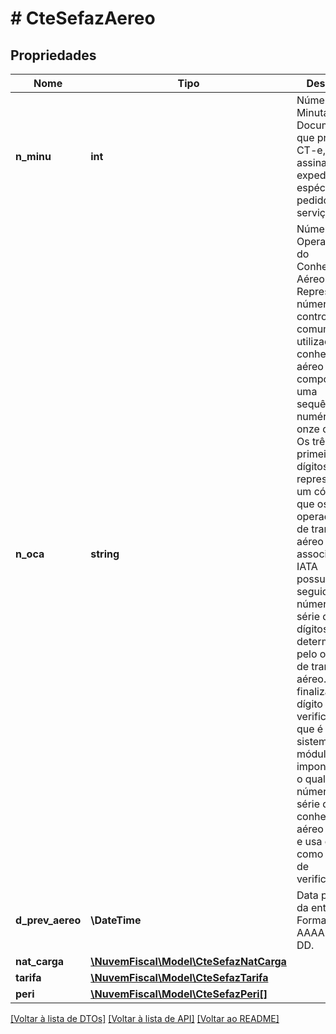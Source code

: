 # # CteSefazAereo

## Propriedades

Nome | Tipo | Descrição | Comentários
------------ | ------------- | ------------- | -------------
**n_minu** | **int** | Número da Minuta.  Documento que precede o CT-e, assinado pelo expedidor, espécie de pedido de serviço. | [optional]
**n_oca** | **string** | Número Operacional do Conhecimento Aéreo.  Representa o número de controle comumente utilizado pelo conhecimento aéreo composto por uma sequência numérica de onze dígitos. Os três primeiros dígitos representam um código que os operadores de transporte aéreo associados à IATA possuem. Em seguida um número de série de sete dígitos determinados pelo operador de transporte aéreo. Para finalizar, um dígito verificador, que é um sistema de módulo sete imponderado o qual divide o número de série do conhecimento aéreo por sete e usa o resto como dígito de verificação. | [optional]
**d_prev_aereo** | **\DateTime** | Data prevista da entrega.  Formato AAAA-MM-DD. |
**nat_carga** | [**\NuvemFiscal\Model\CteSefazNatCarga**](CteSefazNatCarga.md) |  |
**tarifa** | [**\NuvemFiscal\Model\CteSefazTarifa**](CteSefazTarifa.md) |  |
**peri** | [**\NuvemFiscal\Model\CteSefazPeri[]**](CteSefazPeri.md) |  | [optional]

[[Voltar à lista de DTOs]](../../README.md#models) [[Voltar à lista de API]](../../README.md#endpoints) [[Voltar ao README]](../../README.md)
